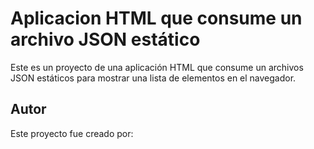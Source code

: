 # Aplicacion HTML que consume un archivo JSON estático

Este es un proyecto de una aplicación HTML que consume un archivos JSON estáticos
para mostrar una lista de elementos en el navegador.

## Autor

Este proyecto fue creado por: